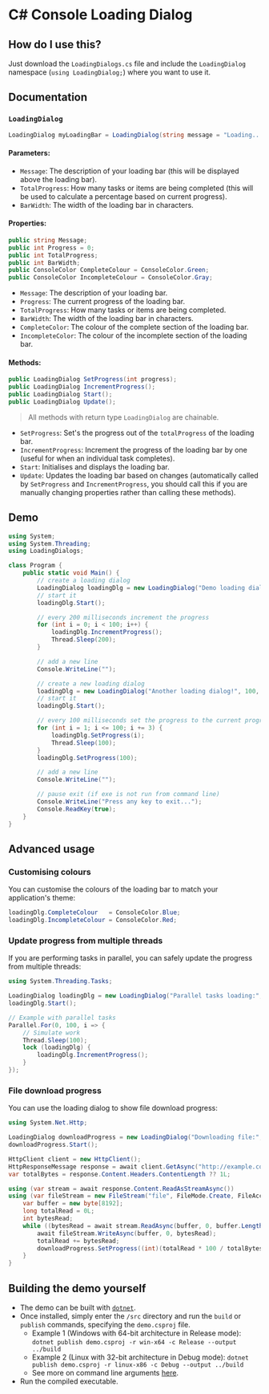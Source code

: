# C# Console Loading Dialog

## How do I use this?
Just download the `LoadingDialogs.cs` file and include the `LoadingDialog` namespace (`using LoadingDialog;`) where you want to use it.

## Documentation

### `LoadingDialog`
```cs
LoadingDialog myLoadingBar = LoadingDialog(string message = "Loading...", int totalProgress = 10, int barWidth = 20);
```
#### Parameters:
 - `Message`: The description of your loading bar (this will be displayed above the loading bar).
 - `TotalProgress`: How many tasks or items are being completed (this will be used to calculate a percentage based on current progress).
 - `BarWidth`: The width of the loading bar in characters.

#### Properties:
```cs
public string Message;
public int Progress = 0;
public int TotalProgress;
public int BarWidth;
public ConsoleColor CompleteColour = ConsoleColor.Green;
public ConsoleColor IncompleteColour = ConsoleColor.Gray;
```
 - `Message`: The description of your loading bar.
 - `Progress`: The current progress of the loading bar.
 - `TotalProgress`: How many tasks or items are being completed.
 - `BarWidth`: The width of the loading bar in characters.
 - `CompleteColor`: The colour of the complete section of the loading bar.
 - `IncompleteColor`: The colour of the incomplete section of the loading bar.

#### Methods:
```cs
public LoadingDialog SetProgress(int progress);
public LoadingDialog IncrementProgress();
public LoadingDialog Start();
public LoadingDialog Update();
```
 > All methods with return type `LoadingDialog` are chainable.

 - `SetProgress`: Set's the progress out of the `totalProgress` of the loading bar.
 - `IncrementProgress`: Increment the progress of the loading bar by one (useful for when an individual task completes).
 - `Start`: Initialises and displays the loading bar.
 - `Update`: Updates the loading bar based on changes (automatically called by `SetProgress` and `IncrementProgress`, you should call this if you are manually changing properties rather than calling these methods).

## Demo
```cs
using System;
using System.Threading;
using LoadingDialogs;

class Program {
	public static void Main() {
		// create a loading dialog
		LoadingDialog loadingDlg = new LoadingDialog("Demo loading dialog:", 100, 20);
		// start it
		loadingDlg.Start();

		// every 200 milliseconds increment the progress
		for (int i = 0; i < 100; i++) {
			loadingDlg.IncrementProgress();
			Thread.Sleep(200);
		}

		// add a new line
		Console.WriteLine("");

		// create a new loading dialog
		loadingDlg = new LoadingDialog("Another loading dialog!", 100, 30);
		// start it
		loadingDlg.Start();

		// every 100 milliseconds set the progress to the current progress
		for (int i = 1; i <= 100; i += 3) {
			loadingDlg.SetProgress(i);
			Thread.Sleep(100);
		}
		loadingDlg.SetProgress(100);

		// add a new line
		Console.WriteLine("");

		// pause exit (if exe is not run from command line)
		Console.WriteLine("Press any key to exit...");
		Console.ReadKey(true);
	}
}
```

## Advanced usage

### Customising colours

You can customise the colours of the loading bar to match your application's theme:
```cs
loadingDlg.CompleteColour   = ConsoleColor.Blue;
loadingDlg.IncompleteColour = ConsoleColor.Red;
```

### Update progress from multiple threads

If you are performing tasks in parallel, you can safely update the progress from multiple threads:

```cs
using System.Threading.Tasks;

LoadingDialog loadingDlg = new LoadingDialog("Parallel tasks loading:", 100, 20);
loadingDlg.Start();

// Example with parallel tasks
Parallel.For(0, 100, i => {
	// Simulate work
	Thread.Sleep(100);
	lock (loadingDlg) {
		loadingDlg.IncrementProgress();
	}
});
```

### File download progress

You can use the loading dialog to show file download progress:

```cs
using System.Net.Http;

LoadingDialog downloadProgress = new LoadingDialog("Downloading file:", 100, 20);
downloadProgress.Start();

HttpClient client = new HttpClient();
HttpResponseMessage response = await client.GetAsync("http://example.com/file", HttpCompletionOption.ResponseHeadersRead);
var totalBytes = response.Content.Headers.ContentLength ?? 1L;

using (var stream = await response.Content.ReadAsStreamAsync())
using (var fileStream = new FileStream("file", FileMode.Create, FileAccess.Write, FileShare.None, 8192, true)) {
	var buffer = new byte[8192];
	long totalRead = 0L;
	int bytesRead;
	while ((bytesRead = await stream.ReadAsync(buffer, 0, buffer.Length)) > 0) {
		await fileStream.WriteAsync(buffer, 0, bytesRead);
		totalRead += bytesRead;
		downloadProgress.SetProgress((int)(totalRead * 100 / totalBytes));
	}
}
```

## Building the demo yourself
 - The demo can be built with [`dotnet`](https://dotnet.microsoft.com/en-us/download).
 - Once installed, simply enter the `/src` directory and run the `build` or `publish` commands, specifying the `demo.csproj` file.
	 - Example 1 (Windows with 64-bit architecture in Release mode): `dotnet publish demo.csproj -r win-x64 -c Release --output ../build`
	 - Example 2 (Linux with 32-bit architecture in Debug mode): `dotnet publish demo.csproj -r linux-x86 -c Debug --output ../build`
	 - See more on command line arguments [here](https://learn.microsoft.com/en-us/dotnet/core/tools/dotnet-publish#arguments).
 - Run the compiled executable.
